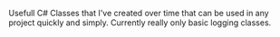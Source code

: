 Usefull C# Classes that I've created over time that can be used in any project quickly and simply. Currently really only basic logging classes.